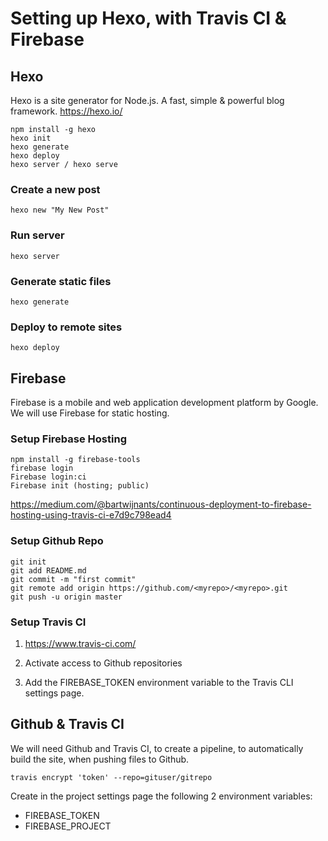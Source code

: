 # Setting up Hexo, with Travis CI & Firebase

## Hexo

Hexo is a site generator for Node.js.
A fast, simple & powerful blog framework.
https://hexo.io/

```
npm install -g hexo
hexo init
hexo generate
hexo deploy
hexo server / hexo serve
```

### Create a new post

`hexo new "My New Post"`

### Run server

`hexo server`

### Generate static files

`hexo generate`

### Deploy to remote sites

`hexo deploy`


## Firebase

Firebase is a mobile and web application development platform by Google.
We will use Firebase for static hosting.

### Setup Firebase Hosting

```
npm install -g firebase-tools
firebase login
Firebase login:ci
Firebase init (hosting; public)
```

https://medium.com/@bartwijnants/continuous-deployment-to-firebase-hosting-using-travis-ci-e7d9c798ead4


### Setup Github Repo

```
git init
git add README.md
git commit -m "first commit"
git remote add origin https://github.com/<myrepo>/<myrepo>.git
git push -u origin master
```

### Setup Travis CI

1. https://www.travis-ci.com/

1. Activate access to Github repositories

1. Add the FIREBASE_TOKEN environment variable to the Travis CLI settings page.

## Github & Travis CI

We will need Github and Travis CI, to create a pipeline,
to automatically build the site, when pushing files to Github.

```
travis encrypt 'token' --repo=gituser/gitrepo
```

Create in the project settings page the following 2 environment variables:
- FIREBASE_TOKEN
- FIREBASE_PROJECT
